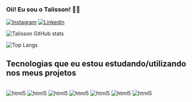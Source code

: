 ### Oii! Eu sou o Talisson! 👨‍💻

[![Instagram](
    https://img.shields.io/badge/Instagram-E4405F?style=for-the-badge&logo=instagram&logoColor=white
)](https://www.instagram.com/t.dias06/)
[![Linkedin](
    https://img.shields.io/badge/LinkedIn-0077B5?style=for-the-badge&logo=linkedin&logoColor=white
)](https://www.linkedin.com/in/talisson-dias-73884a208/)

![Talisson GitHub stats](https://github-readme-stats.vercel.app/api?username=Talisson06&show_icons=true&theme=radical)

![Top Langs](https://github-readme-stats.vercel.app/api/top-langs/?username=Talisson06&layout=compact)


## Tecnologias que eu estou estudando/utilizando nos meus projetos

<div style="display: inline_block"><br/> 
        <img aling="center" alt="html5" src="https://img.shields.io/badge/HTML5-E34F26?style=for-the-badge&logo=html5&logoColor=white"/>
        <img aling="center" alt="html5" src="https://img.shields.io/badge/CSS3-1572B6?style=for-the-badge&logo=css3&logoColor=white"/>
        <img aling="center" alt="html5" src="https://img.shields.io/badge/JavaScript-F7DF1E?style=for-the-badge&logo=javascript&logoColor=black"/>
        <img aling="center" alt="html5" src="https://img.shields.io/badge/TypeScript-007ACC?style=for-the-badge&logo=typescript&logoColor=white"/>
        <img aling="center" alt="html5" src="https://img.shields.io/badge/Sass-CC6699?style=for-the-badge&logo=sass&logoColor=whitemg.shields.io/badge/HTML5-E34F26?style=for-the-badge&logo=html5&logoColor=white"/>
        <img aling="center" alt="html5" src="https://img.shields.io/badge/Tailwind_CSS-38B2AC?style=for-the-badge&logo=tailwind-css&logoColor=white"/>
        <img aling="center" alt="html5" src="https://img.shields.io/badge/React-20232A?style=for-the-badge&logo=react&logoColor=61DAFB"/>
        
        
</div>

